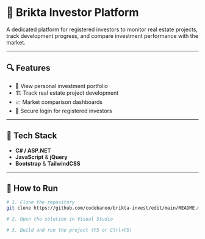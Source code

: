 # 💼 Brikta Investor Platform

A dedicated platform for registered investors to monitor real estate projects, track development progress, and compare investment performance with the market.

---

## 🔍 Features

- 💼 View personal investment portfolio  
- 🏗️ Track real estate project development  
- 📈 Market comparison dashboards  
- 🔐 Secure login for registered investors  

---

## 🧰 Tech Stack

- **C# / ASP.NET**  
- **JavaScript** & **jQuery**  
- **Bootstrap** & **TailwindCSS**

---

## 🚀 How to Run

```bash
# 1. Clone the repository
git clone https://github.com/codebanoo/brikta-invest/edit/main/README.md

# 2. Open the solution in Visual Studio

# 3. Build and run the project (F5 or Ctrl+F5)
